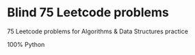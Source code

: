 # Blind 75 Leetcode problems

75 Leetcode problems for Algorithms & Data Structures practice

100% Python
